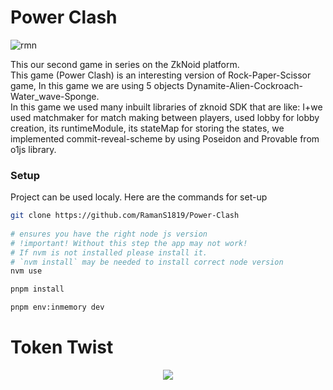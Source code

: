 # Power Clash
![rmn](https://github.com/user-attachments/assets/f681d997-f0ac-4bcb-9acf-348ecbd11342)


This our second game in series on the ZkNoid platform.\
This game (Power Clash) is an interesting version of Rock-Paper-Scissor game, In this game we are using 5 objects Dynamite-Alien-Cockroach-Water_wave-Sponge.\
In this game we used many inbuilt libraries of zknoid SDK that are like: I+we used matchmaker for match making between players, used lobby for lobby creation, its runtimeModule, its stateMap for storing the states, we implemented commit-reveal-scheme by using Poseidon and Provable from o1js library.

### Setup
Project can be used localy. Here are the commands for set-up

```bash
git clone https://github.com/RamanS1819/Power-Clash
 
# ensures you have the right node js version
# !important! Without this step the app may not work!
# If nvm is not installed please install it. 
# `nvm install` may be needed to install correct node version
nvm use

pnpm install

pnpm env:inmemory dev
```



# Token Twist

<p align="center">
  <img src = "https://github.com/user-attachments/assets/91d51801-9852-4e50-97db-b8b62adb60c9" />
</p>


